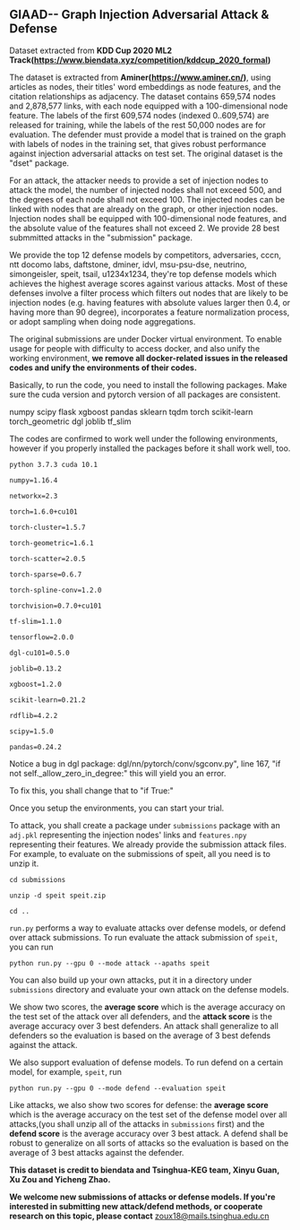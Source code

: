 ## GIAAD-- Graph Injection Adversarial Attack & Defense 

Dataset extracted from **KDD Cup 2020 ML2 Track(https://www.biendata.xyz/competition/kddcup_2020_formal)**

The dataset is extracted from **Aminer(https://www.aminer.cn/)**, using articles as nodes, their titles' word embeddings as node features, and the citation relationships as adjacency. The dataset contains 659,574 nodes and 2,878,577 links, with each node equipped with a 100-dimensional node feature. The labels of the first 609,574 nodes (indexed 0..609,574) are released for training, while the labels of the rest 50,000 nodes are for evaluation. The defender must provide a model that is trained on the graph with labels of nodes in the training set, that gives robust performance against injection adversarial attacks on test set. The original dataset is the "dset" package. 

For an attack, the attacker needs to provide a set of injection nodes to attack the model, the number of injected nodes shall not exceed 500, and the degrees of each node shall not exceed 100. The injected nodes can be linked with nodes that are already on the graph, or other injection nodes. Injection nodes shall be equipped with 100-dimensional node features, and the absolute value of the features shall not exceed 2. We provide 28 best submmitted attacks in the "submission" package.

We provide the top 12 defense models by competitors, 
adversaries, cccn, ntt docomo labs, daftstone, dminer, idvl, msu-psu-dse, neutrino, simongeisler, speit, tsail, u1234x1234, they're top defense models which achieves the highest average scores against various attacks. Most of these defenses involve a filter process which filters out nodes that are likely to be injection nodes (e.g. having features with absolute values larger then 0.4, or having more than 90 degree), incorporates a feature normalization process, or adopt sampling when doing node aggregations. 

The original submissions are under Docker virtual environment.  To enable usage for people with difficulty to access docker, and also unify the working environment, **we remove all docker-related issues in the released codes and unify the environments of their codes.**

Basically, to run the code, you need to install the following packages. Make sure the cuda version and pytorch version of all packages are consistent. 

numpy
scipy
flask
xgboost
pandas
sklearn
tqdm
torch
scikit-learn
torch_geometric
dgl
joblib
tf_slim


The codes are confirmed to work well under the following environments, however if you properly installed the packages before it shall work well, too.

``python 3.7.3 cuda 10.1``

``numpy=1.16.4``

``networkx=2.3``

``torch=1.6.0+cu101``

``torch-cluster=1.5.7``

``torch-geometric=1.6.1``

``torch-scatter=2.0.5``

``torch-sparse=0.6.7``

``torch-spline-conv=1.2.0``

``torchvision=0.7.0+cu101``

``tf-slim=1.1.0``

``tensorflow=2.0.0``

``dgl-cu101=0.5.0``

``joblib=0.13.2``

``xgboost=1.2.0``

``scikit-learn=0.21.2``

``rdflib=4.2.2``

``scipy=1.5.0``

``pandas=0.24.2``

Notice a bug in dgl package:
dgl/nn/pytorch/conv/sgconv.py", line 167, 
    "if not self._allow_zero_in_degree:" this will yield you an error. 
    
To fix this, you shall change that to "if True:" 
    
Once you setup the environments, you can start your trial.

To attack, you shall create a package under ``submissions`` package with an ``adj.pkl`` representing the injection nodes' links and ``features.npy`` representing their features. We already provide the submission attack files. For example, to evaluate on the submissions of speit, all you need is to unzip it.

``cd submissions`` 

``unzip -d speit speit.zip ``

``cd ..``

``run.py`` performs a way to evaluate attacks over defense models, or defend over attack submissions. To run evaluate the attack submission of ``speit``, you can run

``python run.py --gpu 0 --mode attack --apaths speit``

You can also build up your own attacks, put it in a directory under ``submissions`` directory and evaluate your own attack on the defense models.

We show two scores, the **average score** which is the average accuracy on the test set of the attack over all defenders, and the **attack score** is the average accuracy over 3 best defenders. An attack shall generalize to all defenders so the evaluation is based on the average of 3 best defends against the attack. 

We also support evaluation of defense models. To run defend on a certain model, for example, ``speit``, run 

``python run.py --gpu 0 --mode defend --evaluation speit``

Like attacks, we also show two scores for defense: the **average score** which is the average accuracy on the test set of the defense model over all attacks,(you shall unzip all of the attacks in ``submissions`` first) and the **defend score**  is the average accuracy over 3 best attack. A defend shall be robust to generalize on all sorts of attacks so the evaluation is based on the average of 3 best attacks against the defender.

**This dataset is credit to biendata and Tsinghua-KEG team, Xinyu Guan, Xu Zou and Yicheng Zhao.**

**We welcome new submissions of attacks or defense models. If you're interested in submitting new attack/defend methods, or cooperate research on this topic, please contact** zoux18@mails.tsinghua.edu.cn 
